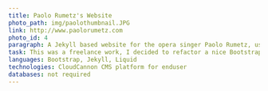 ```yaml
---
title: Paolo Rumetz's Website
photo_path: img/paolothumbnail.JPG
link: http://www.paolorumetz.com
photo_id: 4
paragraph: A Jekyll based website for the opera singer Paolo Rumetz, using Bootstrap 
task: This was a freelance work, I decided to refactor a nice Bootstrap theme with Jekyll, to make the structure drier and easier to update
languages: Bootstrap, Jekyll, Liquid
technologies: CloudCannon CMS platform for enduser
databases: not required
---
```

